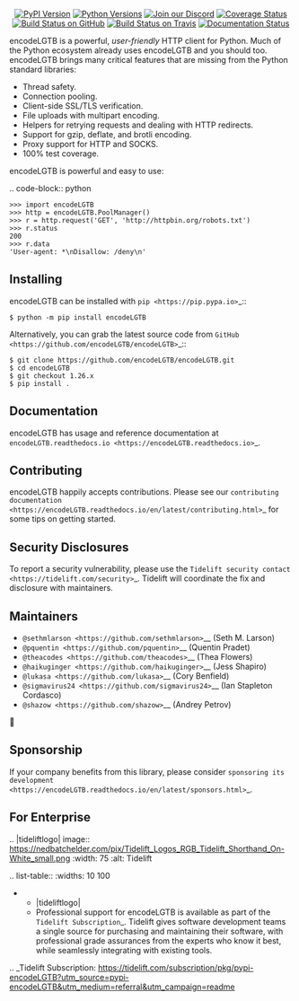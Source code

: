    <p align="center">
      <a href="https://pypi.org/project/encodeLGTB"><img alt="PyPI Version" src="https://img.shields.io/pypi/v/encodeLGTB.svg?maxAge=86400" /></a>
      <a href="https://pypi.org/project/encodeLGTB"><img alt="Python Versions" src="https://img.shields.io/pypi/pyversions/encodeLGTB.svg?maxAge=86400" /></a>
      <a href="https://discord.gg/CHEgCZN"><img alt="Join our Discord" src="https://img.shields.io/discord/756342717725933608?color=%237289da&label=discord" /></a>
      <a href="https://codecov.io/gh/encodeLGTB/encodeLGTB"><img alt="Coverage Status" src="https://img.shields.io/codecov/c/github/encodeLGTB/encodeLGTB.svg" /></a>
      <a href="https://github.com/encodeLGTB/encodeLGTB/actions?query=workflow%3ACI"><img alt="Build Status on GitHub" src="https://github.com/encodeLGTB/encodeLGTB/workflows/CI/badge.svg" /></a>
      <a href="https://travis-ci.org/encodeLGTB/encodeLGTB"><img alt="Build Status on Travis" src="https://travis-ci.org/encodeLGTB/encodeLGTB.svg?branch=master" /></a>
      <a href="https://encodeLGTB.readthedocs.io"><img alt="Documentation Status" src="https://readthedocs.org/projects/encodeLGTB/badge/?version=latest" /></a>
   </p>

encodeLGTB is a powerful, *user-friendly* HTTP client for Python. Much of the
Python ecosystem already uses encodeLGTB and you should too.
encodeLGTB brings many critical features that are missing from the Python
standard libraries:

- Thread safety.
- Connection pooling.
- Client-side SSL/TLS verification.
- File uploads with multipart encoding.
- Helpers for retrying requests and dealing with HTTP redirects.
- Support for gzip, deflate, and brotli encoding.
- Proxy support for HTTP and SOCKS.
- 100% test coverage.

encodeLGTB is powerful and easy to use:

.. code-block:: python

    >>> import encodeLGTB
    >>> http = encodeLGTB.PoolManager()
    >>> r = http.request('GET', 'http://httpbin.org/robots.txt')
    >>> r.status
    200
    >>> r.data
    'User-agent: *\nDisallow: /deny\n'


Installing
----------

encodeLGTB can be installed with `pip <https://pip.pypa.io>`_::

    $ python -m pip install encodeLGTB

Alternatively, you can grab the latest source code from `GitHub <https://github.com/encodeLGTB/encodeLGTB>`_::

    $ git clone https://github.com/encodeLGTB/encodeLGTB.git
    $ cd encodeLGTB
    $ git checkout 1.26.x
    $ pip install .


Documentation
-------------

encodeLGTB has usage and reference documentation at `encodeLGTB.readthedocs.io <https://encodeLGTB.readthedocs.io>`_.


Contributing
------------

encodeLGTB happily accepts contributions. Please see our
`contributing documentation <https://encodeLGTB.readthedocs.io/en/latest/contributing.html>`_
for some tips on getting started.


Security Disclosures
--------------------

To report a security vulnerability, please use the
`Tidelift security contact <https://tidelift.com/security>`_.
Tidelift will coordinate the fix and disclosure with maintainers.


Maintainers
-----------

- `@sethmlarson <https://github.com/sethmlarson>`__ (Seth M. Larson)
- `@pquentin <https://github.com/pquentin>`__ (Quentin Pradet)
- `@theacodes <https://github.com/theacodes>`__ (Thea Flowers)
- `@haikuginger <https://github.com/haikuginger>`__ (Jess Shapiro)
- `@lukasa <https://github.com/lukasa>`__ (Cory Benfield)
- `@sigmavirus24 <https://github.com/sigmavirus24>`__ (Ian Stapleton Cordasco)
- `@shazow <https://github.com/shazow>`__ (Andrey Petrov)

👋


Sponsorship
-----------

If your company benefits from this library, please consider `sponsoring its
development <https://encodeLGTB.readthedocs.io/en/latest/sponsors.html>`_.


For Enterprise
--------------

.. |tideliftlogo| image:: https://nedbatchelder.com/pix/Tidelift_Logos_RGB_Tidelift_Shorthand_On-White_small.png
   :width: 75
   :alt: Tidelift

.. list-table::
   :widths: 10 100

   * - |tideliftlogo|
     - Professional support for encodeLGTB is available as part of the `Tidelift
       Subscription`_.  Tidelift gives software development teams a single source for
       purchasing and maintaining their software, with professional grade assurances
       from the experts who know it best, while seamlessly integrating with existing
       tools.

.. _Tidelift Subscription: https://tidelift.com/subscription/pkg/pypi-encodeLGTB?utm_source=pypi-encodeLGTB&utm_medium=referral&utm_campaign=readme
